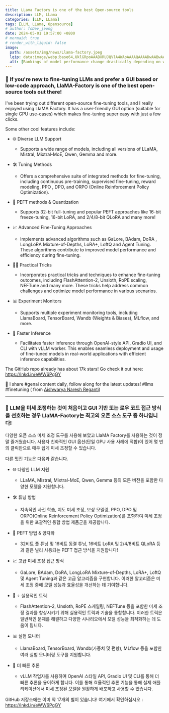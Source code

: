 ```yaml
---
title: LLama Factory is one of the best Open-source tools
description: LLM, LLama
categories: [LLM, LLama]
tags: [LLM, LLama, Opensource]
# author: foDev_jeong
date: 2024-05-01 19:57:00 +0800
# mermaid: true
# render_with_liquid: false
image:
  path: /assets/img/news/Llama-factory.jpeg
  lqip: data:image/webp;base64,UklGRpoAAABXRUJQVlA4WAoAAAAQAAAADwAABwAAQUxQSDIAAAARL0AmbZurmr57yyIiqE8oiG0bejIYEQTgqiDA9vqnsUSI6H+oAERp2HZ65qP/VIAWAFZQOCBCAAAA8AEAnQEqEAAIAAVAfCWkAALp8sF8rgRgAP7o9FDvMCkMde9PK7euH5M1m6VWoDXf2FkP3BqV0ZYbO6NA/VFIAAAA
  alt: [Rankings of model performance change drastically depending on which LLM is used as the judge on KILT-NQ]
---
```


### 🎊 If you're new to fine-tuning LLMs and prefer a GUI based or low-code approach, LlaMA-Factory is one of the best open-source tools out there!

I've been trying out different open-source fine-tuning tools, and I really enjoyed using LlaMA Factory. It has a user-friendly GUI option (suitable for single GPU use-cases) which makes fine-tuning super easy with just a few clicks.

Some other cool features include:

+ 🌐 Diverse LLM Support 
  + Supports a wide range of models, including all versions of LLaMA, Mistral, Mixtral-MoE, Qwen, Gemma and more. 

+ 🛠 Tuning Methods
  + Offers a comprehensive suite of integrated methods for fine-tuning, including continuous pre-training, supervised fine-tuning, reward modeling, PPO , DPO, and ORPO (Online Reinforcement Policy Optimization). 

+ 🔎 PEFT methods & Quantization
  + Supports 32-bit full-tuning and popular PEFT approaches like 16-bit freeze-tuning, 16-bit LoRA, and 2/4/8-bit QLoRA and many more! 

+ 📈 Advanced Fine-Tuning Approaches
  + Implements advanced algorithms such as GaLore, BAdam, DoRA , LongLoRA Mixture-of-Depths, LoRA+, LoftQ and Agent Tuning. These algorithms contribute to improved model performance and efficiency during fine-tuning.

+ 🧝‍♀️ Practical Tricks
  + Incorporates practical tricks and techniques to enhance fine-tuning outcomes, including FlashAttention-2, Unsloth, RoPE scaling, NEFTune and many more. These tricks help address common challenges and optimize model performance in various scenarios.

+ 📊 Experiment Monitors
  + Supports multiple experiment monitoring tools, including LlamaBoard, TensorBoard, Wandb (Weights & Biases), MLflow, and more. 

+ 🚀 Faster Inference
  + Facilitates faster inference through OpenAI-style API, Gradio UI, and CLI with vLLM worker. This enables seamless deployment and usage of fine-tuned models in real-world applications with efficient inference capabilities.

The GitHub repo already has about 17k stars! Go check it out here: <https://lnkd.in/eWW6PgGY>

🚨 I share #genai content daily, follow along for the latest updates! #llms #finetuning ( from [Aishwarya Naresh Reganti](https://www.linkedin.com/in/areganti/recent-activity/all/))


* * *


### 🎊 LLM을 미세 조정하는 것이 처음이고 GUI 기반 또는 로우 코드 접근 방식을 선호하는 경우 LlaMA-Factory는 최고의 오픈 소스 도구 중 하나입니다!

다양한 오픈 소스 미세 조정 도구를 사용해 보았고 LlaMA Factory를 사용하는 것이 정말 즐거웠습니다. 사용자 친화적인 GUI 옵션(단일 GPU 사용 사례에 적합)이 있어 몇 번의 클릭만으로 매우 쉽게 미세 조정할 수 있습니다.

다른 멋진 기능은 다음과 같습니다.

+ 🌐 다양한 LLM 지원 
  + LLaMA, Mistral, Mixtral-MoE, Qwen, Gemma 등의 모든 버전을 포함한 다양한 모델을 지원합니다. 

+ 🛠 튜닝 방법
  + 지속적인 사전 학습, 지도 미세 조정, 보상 모델링, PPO, DPO 및 ORPO(Online Reinforcement Policy Optimization)를 포함하여 미세 조정을 위한 포괄적인 통합 방법 제품군을 제공합니다. 

+ 🔎 PEFT 방법 & 양자화
  + 32비트 풀 튜닝 및 16비트 동결 튜닝, 16비트 LoRA 및 2/4/8비트 QLoRA 등과 같은 널리 사용되는 PEFT 접근 방식을 지원합니다! 

+ 📈 고급 미세 조정 접근 방식
  + GaLore, BAdam, DoRA, LongLoRA Mixture-of-Depths, LoRA+, LoftQ 및 Agent Tuning과 같은 고급 알고리즘을 구현합니다. 이러한 알고리즘은 미세 조정 중에 모델 성능과 효율성을 개선하는 데 기여합니다.

+ 🧝 ♀️ 실용적인 트릭
  + FlashAttention-2, Unsloth, RoPE 스케일링, NEFTune 등을 포함한 미세 조정 결과를 향상시키기 위해 실용적인 트릭과 기술을 통합합니다. 이러한 트릭은 일반적인 문제를 해결하고 다양한 시나리오에서 모델 성능을 최적화하는 데 도움이 됩니다.

+ 📊 실험 모니터
  + LlamaBoard, TensorBoard, Wandb(가중치 및 편향), MLflow 등을 포함한 여러 실험 모니터링 도구를 지원합니다. 

+ 🚀 더 빠른 추론
  + vLLM 작업자를 사용하여 OpenAI 스타일 API, Gradio UI 및 CLI를 통해 더 빠른 추론을 용이하게 합니다. 이를 통해 효율적인 추론 기능을 통해 실제 애플리케이션에서 미세 조정된 모델을 원활하게 배포하고 사용할 수 있습니다.

GitHub 저장소에는 이미 약 17개의 별이 있습니다! 여기에서 확인하십시오 : <https://lnkd.in/eWW6PgGY>